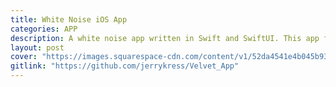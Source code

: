```yaml
---
title: White Noise iOS App
categories: APP
description: A white noise app written in Swift and SwiftUI. This app features a simple and clean UI, white noise background playing, fade-in alarm clock, auto-stop timer and more.
layout: post
cover: "https://images.squarespace-cdn.com/content/v1/52da4541e4b045b93300bc1d/1633046205157-6CRSYK8FEW36H8MM5NQR/Custom+Order.png"
gitlink: "https://github.com/jerrykress/Velvet_App"
---
```

